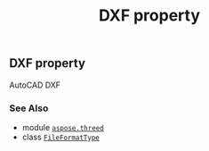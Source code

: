 ﻿---
title: DXF property
second_title: Aspose.3D for Python via .NET API References
description: 
type: docs
weight: 90
url: /python-net/aspose.threed/fileformattype/dxf/
is_root: false
---

## DXF property


AutoCAD DXF

### See Also
* module [`aspose.threed`](../../)
* class [`FileFormatType`](/3d/python-net/aspose.threed/fileformattype)
